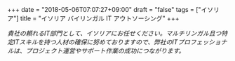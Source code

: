 +++
date = "2018-05-06T07:07:27+09:00"
draft = "false"
tags = ["イソリア"]
title = "イソリア バイリンガル IT アウトソーシング"
+++

_貴社の頼れるIT部門として、イソリアにお任せください。マルチリンガル且つ特定ITスキルを持つ人材の確保に努めておりますので、弊社のITプロフェッショナルは、プロジェクト運営やサポート作業の成功につながります。_ 
